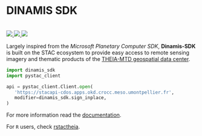# DINAMIS SDK

<br>
<a href="https://forgemia.inra.fr/cdos-pub/dinamis-sdk/-/releases">
<img src="https://forgemia.inra.fr/cdos-pub/dinamis-sdk/-/badges/release.svg">
</a>
<a href="https://forgemia.inra.fr/cdos-pub/dinamis-sdk/-/commits/main">
<img src="https://forgemia.inra.fr/cdos-pub/dinamis-sdk/badges/main/pipeline.svg">
</a>
<a href="LICENSE">
<img src="https://img.shields.io/badge/License-Apache%202.0-blue.svg">
</a>

Largely inspired from the *Microsoft Planetary Computer SDK*, **Dinamis-SDK** is 
built on the STAC ecosystem to provide easy access to remote sensing imagery
and thematic products of the [THEIA-MTD geospatial data center](https://home-cdos.apps.okd.crocc.meso.umontpellier.fr/).

```python
import dinamis_sdk
import pystac_client

api = pystac_client.Client.open(
   'https://stacapi-cdos.apps.okd.crocc.meso.umontpellier.fr',
   modifier=dinamis_sdk.sign_inplace,
)
```

For more information read the 
[documentation](https://cdos-pub.pages.mia.inra.fr/dinamis-sdk).

For `R` users, check [rstactheia](https://cdos-pub.pages.mia.inra.fr/rstactheia).
